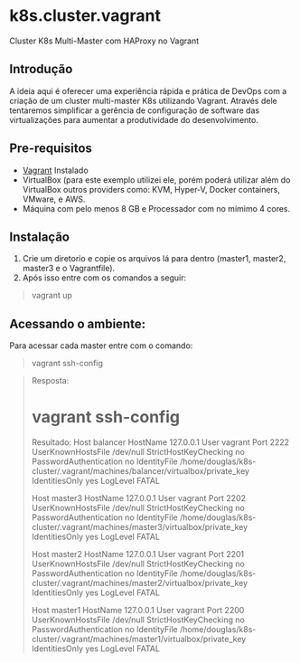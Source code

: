 # k8s.cluster.vagrant
Cluster K8s Multi-Master com HAProxy no Vagrant

## Introdução
A ideia aqui é oferecer uma experiência rápida e prática de DevOps com a criação de um cluster multi-master K8s utilizando Vagrant. Através dele tentaremos simplificar a gerência de configuração de software das virtualizações para aumentar a produtividade do desenvolvimento.

## Pre-requisitos
* [Vagrant](https://www.vagrantup.com/downloads.html) Instalado
* VirtualBox (para este exemplo utilizei ele, porém poderá utilizar além do VirtualBox outros providers como: KVM, Hyper-V, Docker containers, VMware, e AWS.
* Máquina com pelo menos 8 GB e Processador com no mímimo 4 cores.

## Instalação
1. Crie um diretorio e copie os arquivos lá para dentro (master1, master2, master3 e o Vagrantfile). 
2. Após isso entre com os comandos a seguir:
> vagrant up

## Acessando o ambiente:
Para acessar cada master entre com o comando:
> vagrant ssh-config

>Resposta: 
># vagrant ssh-config
>
>Resultado:
>Host balancer
>  HostName 127.0.0.1
>  User vagrant
>  Port 2222
>  UserKnownHostsFile /dev/null
>  StrictHostKeyChecking no
>  PasswordAuthentication no
>  IdentityFile /home/douglas/k8s-cluster/.vagrant/machines/balancer/virtualbox/private_key
>  IdentitiesOnly yes
>  LogLevel FATAL
>
>Host master3
>  HostName 127.0.0.1
>  User vagrant
>  Port 2202
>  UserKnownHostsFile /dev/null
>  StrictHostKeyChecking no
>  PasswordAuthentication no
>  IdentityFile /home/douglas/k8s-cluster/.vagrant/machines/master3/virtualbox/private_key
>  IdentitiesOnly yes
>  LogLevel FATAL
>
>Host master2
>  HostName 127.0.0.1
>  User vagrant
>  Port 2201
>  UserKnownHostsFile /dev/null
>  StrictHostKeyChecking no
>  PasswordAuthentication no
>  IdentityFile /home/douglas/k8s-cluster/.vagrant/machines/master2/virtualbox/private_key
>  IdentitiesOnly yes
>  LogLevel FATAL
>
>Host master1
>  HostName 127.0.0.1
>  User vagrant
>  Port 2200
>  UserKnownHostsFile /dev/null
>  StrictHostKeyChecking no
>  PasswordAuthentication no
>  IdentityFile /home/douglas/k8s-cluster/.vagrant/machines/master1/virtualbox/private_key
>  IdentitiesOnly yes
>  LogLevel FATAL

